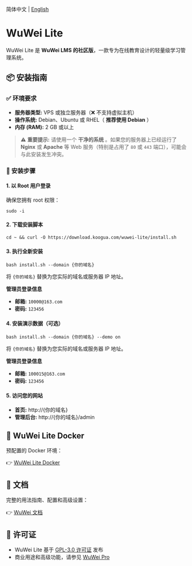 简体中文 | [English](./README.md)

# WuWei Lite

WuWei Lite 是 **WuWei LMS 的社区版**，一款专为在线教育设计的轻量级学习管理系统。

## 📦 安装指南

### ✅ 环境要求

- **服务器类型:** VPS 或独立服务器（❌ 不支持虚拟主机）
- **操作系统:** Debian、Ubuntu 或 RHEL（ **推荐使用 Debian** ）
- **内存 (RAM):** 2 GB 或以上

> ⚠️ **重要提示:** 请使用一个 **干净的系统** 。如果您的服务器上已经运行了 **Nginx** 或 **Apache** 等 Web 服务（特别是占用了 `80` 或 `443` 端口），可能会与此安装发生冲突。

### 🚀 安装步骤

#### 1. 以 Root 用户登录

确保您拥有 root 权限：

```
sudo -i
```

#### 2. 下载安装脚本

```
cd ~ && curl -O https://download.koogua.com/wuwei-lite/install.sh
```

#### 3. 执行全新安装

```
bash install.sh --domain {你的域名}
```

将 `{你的域名}` 替换为您实际的域名或服务器 IP 地址。

**管理员登录信息**

- **邮箱:** `10000@163.com`
- **密码:** `123456`

#### 4. 安装演示数据（可选）

```
bash install.sh --domain {你的域名} --demo on
```

将 `{你的域名}` 替换为您实际的域名或服务器 IP 地址。

**管理员登录信息**

- **邮箱:** `100015@163.com`
- **密码:** `123456`

#### 5. 访问您的网站

- **首页:** http://{你的域名}
- **管理后台:** http://{你的域名}/admin

## 🐳 WuWei Lite Docker

预配置的 Docker 环境：

👉 [WuWei Lite Docker](https://github.com/xiaochong0302/wuwei-lite-docker)

## 📖 文档

完整的用法指南、配置和高级设置：

👉 [WuWei 文档](https://www.koogua.net/wuwei/docs)

## 📜 许可证

- WuWei Lite 基于 [GPL-3.0 许可证](https://opensource.org/licenses/GPL-3.0) 发布
- 商业用途和高级功能，请参见 [WuWei Pro](https://www.koogua.net/wuwei/features)
